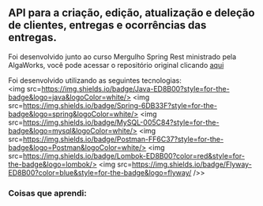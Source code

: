 ## API para a criação, edição, atualização e deleção de clientes, entregas e ocorrências das entregas.

Foi desenvolvido junto ao curso Mergulho Spring Rest ministrado pela AlgaWorks, você pode acessar o repositório original clicando [aqui](https://github.com/algaworks/curso-mergulho-spring-rest)

Foi desenvolvido utilizando as seguintes tecnologias: <br>
<img src=https://img.shields.io/badge/Java-ED8B00?style=for-the-badge&logo=java&logoColor=white/>
<img src=https://img.shields.io/badge/Spring-6DB33F?style=for-the-badge&logo=spring&logoColor=white/>
<img src=https://img.shields.io/badge/MySQL-005C84?style=for-the-badge&logo=mysql&logoColor=white/>
<img src=https://img.shields.io/badge/Postman-FF6C37?style=for-the-badge&logo=Postman&logoColor=white/>
<img src=https://img.shields.io/badge/Lombok-ED8B00?color=red&style=for-the-badge&logo=lombok/>
<img src=https://img.shields.io/badge/Flyway-ED8B00?color=blue&style=for-the-badge&logo=flyway/ />>

### Coisas que aprendi:


